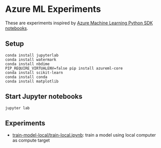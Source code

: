 # Azure ML Experiments

These are experiments inspired by [Azure Machine Learning Python SDK notebooks](https://github.com/Azure/MachineLearningNotebooks).

## Setup

    conda install jupyterlab
    conda install watermark
    conda install nbdime
    PIP_REQUIRE_VIRTUALENV=false pip install azureml-core
    conda install scikit-learn
    conda install conda
    conda install matplotlib

## Start Jupyter notebooks

    jupyter lab

## Experiments

* [train-model-local/train-local.ipynb](https://github.com/thomd/on-azure-machine-learning/blob/main/train-model-local/train-local.ipynb): train a model using local computer as compute target
